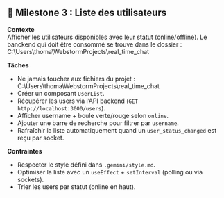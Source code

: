 ## 🎯 Milestone 3 : Liste des utilisateurs
**Contexte**  
Afficher les utilisateurs disponibles avec leur statut (online/offline).
Le banckend qui doit être consommé se trouve dans le dossier : C:\Users\thoma\WebstormProjects\real_time_chat


**Tâches**
- Ne jamais toucher aux fichiers du projet : C:\Users\thoma\WebstormProjects\real_time_chat
- Créer un composant `UserList`.
- Récupérer les users via l’API backend (`GET http://localhost:3000/users`).
- Afficher username + boule verte/rouge selon `online`.
- Ajouter une barre de recherche pour filtrer par `username`.
- Rafraîchir la liste automatiquement quand un `user_status_changed` est reçu par socket.

**Contraintes**
- Respecter le style défini dans `.gemini/style.md`.
- Optimiser la liste avec un `useEffect` + `setInterval` (polling ou via sockets).
- Trier les users par statut (online en haut).
